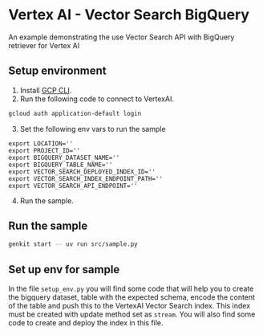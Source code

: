 # Vertex AI - Vector Search BigQuery

An example demonstrating the use Vector Search API with BigQuery retriever for Vertex AI

## Setup environment

1. Install [GCP CLI](https://cloud.google.com/sdk/docs/install).
2. Run the following code to connect to VertexAI.
```bash
gcloud auth application-default login
```
3. Set the following env vars to run the sample
```
export LOCATION=''
export PROJECT_ID=''
export BIGQUERY_DATASET_NAME=''
export BIGQUERY_TABLE_NAME=''
export VECTOR_SEARCH_DEPLOYED_INDEX_ID=''
export VECTOR_SEARCH_INDEX_ENDPOINT_PATH=''
export VECTOR_SEARCH_API_ENDPOINT=''
```
4. Run the sample.

## Run the sample

```bash
genkit start -- uv run src/sample.py
```

## Set up env for sample
In the file `setup_env.py` you will find some code that will help you to create the bigquery dataset, table with the expected schema, encode the content of the table and push this to the VertexAI Vector Search index. 
This index must be created with update method set as `stream`. You will also find some code to create and deploy the index in this file. 
